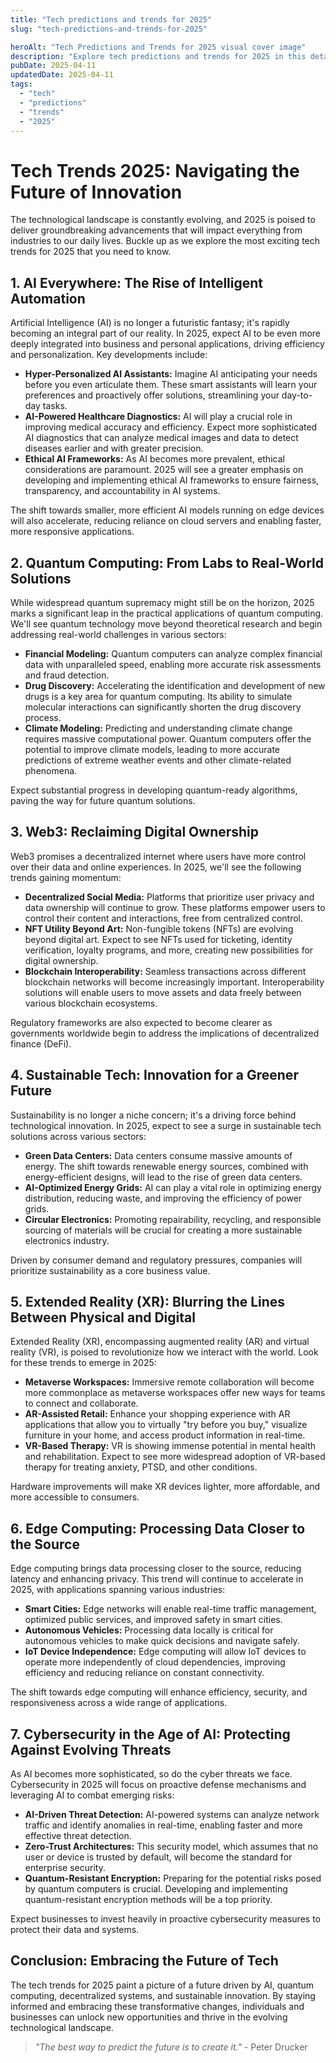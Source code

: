 ```yaml
---
title: "Tech predictions and trends for 2025"
slug: "tech-predictions-and-trends-for-2025"

heroAlt: "Tech Predictions and Trends for 2025 visual cover image"
description: "Explore tech predictions and trends for 2025 in this detailed guide, offering insights, strategies, and practical tips to enhance your understanding and application of the topic."
pubDate: 2025-04-11
updatedDate: 2025-04-11
tags:
  - "tech"
  - "predictions"
  - "trends"
  - "2025"
---
```


# Tech Trends 2025: Navigating the Future of Innovation

The technological landscape is constantly evolving, and 2025 is poised to deliver groundbreaking advancements that will impact everything from industries to our daily lives. Buckle up as we explore the most exciting tech trends for 2025 that you need to know.

## 1. AI Everywhere: The Rise of Intelligent Automation

Artificial Intelligence (AI) is no longer a futuristic fantasy; it's rapidly becoming an integral part of our reality. In 2025, expect AI to be even more deeply integrated into business and personal applications, driving efficiency and personalization. Key developments include:

- **Hyper-Personalized AI Assistants:** Imagine AI anticipating your needs before you even articulate them. These smart assistants will learn your preferences and proactively offer solutions, streamlining your day-to-day tasks.
- **AI-Powered Healthcare Diagnostics:** AI will play a crucial role in improving medical accuracy and efficiency. Expect more sophisticated AI diagnostics that can analyze medical images and data to detect diseases earlier and with greater precision.
- **Ethical AI Frameworks:** As AI becomes more prevalent, ethical considerations are paramount. 2025 will see a greater emphasis on developing and implementing ethical AI frameworks to ensure fairness, transparency, and accountability in AI systems.

The shift towards smaller, more efficient AI models running on edge devices will also accelerate, reducing reliance on cloud servers and enabling faster, more responsive applications.

## 2. Quantum Computing: From Labs to Real-World Solutions

While widespread quantum supremacy might still be on the horizon, 2025 marks a significant leap in the practical applications of quantum computing. We'll see quantum technology move beyond theoretical research and begin addressing real-world challenges in various sectors:

- **Financial Modeling:** Quantum computers can analyze complex financial data with unparalleled speed, enabling more accurate risk assessments and fraud detection.
- **Drug Discovery:** Accelerating the identification and development of new drugs is a key area for quantum computing. Its ability to simulate molecular interactions can significantly shorten the drug discovery process.
- **Climate Modeling:** Predicting and understanding climate change requires massive computational power. Quantum computers offer the potential to improve climate models, leading to more accurate predictions of extreme weather events and other climate-related phenomena.

Expect substantial progress in developing quantum-ready algorithms, paving the way for future quantum solutions.

## 3. Web3: Reclaiming Digital Ownership

Web3 promises a decentralized internet where users have more control over their data and online experiences. In 2025, we'll see the following trends gaining momentum:

- **Decentralized Social Media:** Platforms that prioritize user privacy and data ownership will continue to grow. These platforms empower users to control their content and interactions, free from centralized control.
- **NFT Utility Beyond Art:** Non-fungible tokens (NFTs) are evolving beyond digital art. Expect to see NFTs used for ticketing, identity verification, loyalty programs, and more, creating new possibilities for digital ownership.
- **Blockchain Interoperability:** Seamless transactions across different blockchain networks will become increasingly important. Interoperability solutions will enable users to move assets and data freely between various blockchain ecosystems.

Regulatory frameworks are also expected to become clearer as governments worldwide begin to address the implications of decentralized finance (DeFi).

## 4. Sustainable Tech: Innovation for a Greener Future

Sustainability is no longer a niche concern; it's a driving force behind technological innovation. In 2025, expect to see a surge in sustainable tech solutions across various sectors:

- **Green Data Centers:** Data centers consume massive amounts of energy. The shift towards renewable energy sources, combined with energy-efficient designs, will lead to the rise of green data centers.
- **AI-Optimized Energy Grids:** AI can play a vital role in optimizing energy distribution, reducing waste, and improving the efficiency of power grids.
- **Circular Electronics:** Promoting repairability, recycling, and responsible sourcing of materials will be crucial for creating a more sustainable electronics industry.

Driven by consumer demand and regulatory pressures, companies will prioritize sustainability as a core business value.

## 5. Extended Reality (XR): Blurring the Lines Between Physical and Digital

Extended Reality (XR), encompassing augmented reality (AR) and virtual reality (VR), is poised to revolutionize how we interact with the world. Look for these trends to emerge in 2025:

- **Metaverse Workspaces:** Immersive remote collaboration will become more commonplace as metaverse workspaces offer new ways for teams to connect and collaborate.
- **AR-Assisted Retail:** Enhance your shopping experience with AR applications that allow you to virtually "try before you buy," visualize furniture in your home, and access product information in real-time.
- **VR-Based Therapy:** VR is showing immense potential in mental health and rehabilitation. Expect to see more widespread adoption of VR-based therapy for treating anxiety, PTSD, and other conditions.

Hardware improvements will make XR devices lighter, more affordable, and more accessible to consumers.

## 6. Edge Computing: Processing Data Closer to the Source

Edge computing brings data processing closer to the source, reducing latency and enhancing privacy. This trend will continue to accelerate in 2025, with applications spanning various industries:

- **Smart Cities:** Edge networks will enable real-time traffic management, optimized public services, and improved safety in smart cities.
- **Autonomous Vehicles:** Processing data locally is critical for autonomous vehicles to make quick decisions and navigate safely.
- **IoT Device Independence:** Edge computing will allow IoT devices to operate more independently of cloud dependencies, improving efficiency and reducing reliance on constant connectivity.

The shift towards edge computing will enhance efficiency, security, and responsiveness across a wide range of applications.

## 7. Cybersecurity in the Age of AI: Protecting Against Evolving Threats

As AI becomes more sophisticated, so do the cyber threats we face. Cybersecurity in 2025 will focus on proactive defense mechanisms and leveraging AI to combat emerging risks:

- **AI-Driven Threat Detection:** AI-powered systems can analyze network traffic and identify anomalies in real-time, enabling faster and more effective threat detection.
- **Zero-Trust Architectures:** This security model, which assumes that no user or device is trusted by default, will become the standard for enterprise security.
- **Quantum-Resistant Encryption:** Preparing for the potential risks posed by quantum computers is crucial. Developing and implementing quantum-resistant encryption methods will be a top priority.

Expect businesses to invest heavily in proactive cybersecurity measures to protect their data and systems.

## Conclusion: Embracing the Future of Tech

The tech trends for 2025 paint a picture of a future driven by AI, quantum computing, decentralized systems, and sustainable innovation. By staying informed and embracing these transformative changes, individuals and businesses can unlock new opportunities and thrive in the evolving technological landscape.

> _"The best way to predict the future is to create it."_ - Peter Drucker
